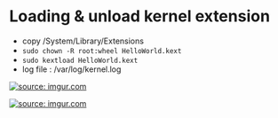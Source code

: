# Loading & unload kernel extension 
- copy /System/Library/Extensions
- `sudo chown -R root:wheel HelloWorld.kext`
- `sudo kextload HelloWorld.kext`
- log file : /var/log/kernel.log

<a href="https://imgur.com/rCSkxxf"><img src="https://i.imgur.com/rCSkxxf.png" title="source: imgur.com" /></a>

<a href="https://imgur.com/bFyRC5R"><img src="https://i.imgur.com/bFyRC5R.png" title="source: imgur.com" /></a>